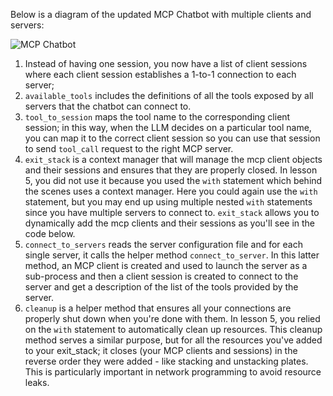 Below is a diagram of the updated MCP Chatbot with multiple clients and servers:

![MCP Chatbot]("images/updated_class.png")

  1. Instead of having one session, you now have a list of client sessions where each client session establishes a 1-to-1 connection to each server;
  2. `available_tools` includes the definitions of all the tools exposed by all servers that the chatbot can connect to.
  3. `tool_to_session` maps the tool name to the corresponding client session; in this way, when the LLM decides on a particular tool name, you can map it to the correct client session so you can use that session to send `tool_call` request to the right MCP server.
  4. `exit_stack` is a context manager that will manage the mcp client objects and their sessions and ensures that they are properly closed. In lesson 5, you did not use it because you used the `with` statement which behind the scenes uses a context manager. Here you could again use the `with` statement, but you may end up using multiple nested `with` statements since you have multiple servers to connect to. `exit_stack` allows you to dynamically add the mcp clients and their sessions as you'll see in the code below.
  5. `connect_to_servers` reads the server configuration file and for each single server, it calls the helper method `connect_to_server`. In this latter method, an MCP client is created and used to launch the server as a sub-process and then a client session is created to connect to the server and get a description of the list of the tools provided by the server.
  6. `cleanup` is a helper method that ensures all your connections are properly shut down when you're done with them. In lesson 5, you relied on the `with` statement to automatically clean up resources. This cleanup method serves a similar purpose, but for all the resources you've added to your exit_stack; it closes (your MCP clients and sessions) in the reverse order they were added - like stacking and unstacking plates. This is particularly important in network programming to avoid resource leaks.
  